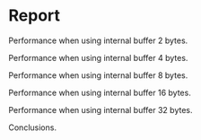 # Report

Performance when using internal buffer 2 bytes.

Performance when using internal buffer 4 bytes.

Performance when using internal buffer 8 bytes.

Performance when using internal buffer 16 bytes.

Performance when using internal buffer 32 bytes.

Conclusions.
